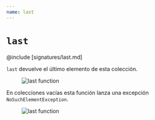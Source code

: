 ```yaml
---
name: last
---
```


# `last`

@include [signatures/last.md]

`last` devuelve el último elemento de esta colección.

<figure class="diagram">
  <img src="../images/last.svg" alt="last function">
  <!-- <figcaption class="diagram-desc"></figcaption> -->
</figure>

En colecciones vacías esta función lanza una excepción `NoSuchElementException`.

<figure class="diagram">
  <img src="../images/last.2.svg" alt="last function">
  <!-- <figcaption class="diagram-desc"></figcaption> -->
</figure>
